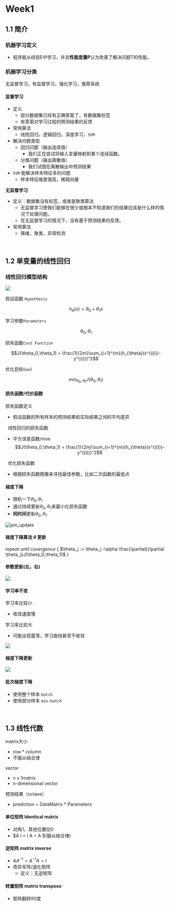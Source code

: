 #  Week1

## 1.1 简介

### 机器学习定义

- 程序能从经验E中学习，并且**性能度量P**认为改善了解决问题T的性能。


### 机器学习分类


无监督学习，有监督学习，强化学习，推荐系统


#### 监督学习

- 定义
    - 部分数据集已经有正确答案了，有数据集标签
    - 有答案对学习过程的预测结果的反馈
- 常用算法
    - 线性回归，逻辑回归，深度学习，`SVM`
- 解决问题类型
    - 回归问题（输出连续值）
        - 我们正在尝试将输入变量映射到某个连续函数。
    - 分类问题（输出离散值）
        - 我们试图在离散输出中预测结果
- `SVM` 能解决样本特征多的问题
    - 样本特征维度很高，稀疏向量



**无监督学习**

- 定义：数据集没有标签，或者是聚类算法
    - 无监督学习使我们能够在很少或根本不知道我们的结果应该是什么样的情况下处理问题。
    - 在无监督学习的情况下，没有基于预测结果的反馈。
- 常用算法
    - 降维，聚类，异常检测

&nbsp;
## 1.2 单变量的线性回归

### 线性回归模型结构

![](https://user-images.githubusercontent.com/41643043/56453801-1c17ea00-637a-11e9-9110-eaeb81097582.png)

假设函数 `Hypothesis`

$$h_{\theta}(x)= \theta_0 + \theta_1x$$

学习参数`Parameters`

$$\theta_0, \theta_1$$

损失函数`Cost Function`

$$J(\theta_0,\theta_1) = \frac{1}{2m}\sum_{i=1}^{m}(h_{\theta}(x^{(i)})-y^{(i)})^2$$

优化目标`Goal`

$$min_{\theta_0,\theta_1}  J(\theta_0,\theta_1)$$


#### 损失函数/代价函数

损失函数定义

- 假设函数的所有样本的预测结果和实际结果之间的平均差异

&nbsp;
线性回归的损失函数
- 平方误差函数/mse
$$J(\theta_0,\theta_1) = \frac{1}{2m}\sum_{i=1}^{m}(h_{\theta}(x^{(i)})-y^{(i)})^2$$

&nbsp;
优化损失函数
- 根据损失函数图像来寻找最佳参数，比如二次函数的最低点


#### 梯度下降

- 随机一下$\theta_0,\theta_1​$
- 通过持续更新$\theta_0,\theta_1$来最小化损失函数
- **同时间**更新$\theta_0,\theta_1$

![pm_update](https://user-images.githubusercontent.com/41643043/56453802-1cb08080-637a-11e9-8691-718ce8483908.png)



#### 梯度下降算法 $\theta$ 更新

$repeat\ until\ covergence\ \{$
	$\theta_j := \theta_j -\alpha \frac{\partial}{\partial \theta_j}J(\theta_0,\theta_1)$
$\}$


#### 参数更新(左，右)

![](https://user-images.githubusercontent.com/41643043/55611138-40d76380-57b7-11e9-9536-7c438bd3acab.png)



#### 学习率不变

学习率比较小
- 收敛速度慢

学习率比较大
- 可能出现震荡，学习曲线甚至不收敛

![](https://user-images.githubusercontent.com/41643043/55611137-403ecd00-57b7-11e9-9b4d-220ac273d6c2.png)

#### 梯度下降更新

![](https://user-images.githubusercontent.com/41643043/55611139-40d76380-57b7-11e9-85d0-97a9e5271f5a.png)



#### 批次梯度下降

- 使用整个样本 `batch`
- 使用部分样本 `min-batch`


&nbsp;
## 1.3 线性代数

matrix大小

- row * column
- 不服从结合律

vector

- n x 1matrix
- n-dimensional vector

预测结果（octave）

- prediction = DataMatrix * Parameters


#### 单位矩阵 Identical matrix

- 对角1，其他位置位0
- $A I = I A = A $(服从结合律)



#### 逆矩阵 matrix inverse

- $AA^{-1} = A^{-1}A = I$
- 奇异军阵/退化矩阵 
    - 定义：无逆矩阵

#### 转置矩阵 matrix transpose

- 矩阵翻转90度



